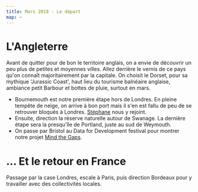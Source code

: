 ```yaml
---
title: Mars 2018 - Le départ
map: ~
---
```


# L'Angleterre

Avant de quitter pour de bon le territoire anglais, on a envie de découvrir un peu plus de petites et moyennes villes. Allez derrière le vernis de ce pays qu'on connaît majoritairement par la capitale.
On choisit le Dorset, pour sa mythique 'Jurassic Coast', haut lieu du tourisme balnéaire anglaise, ambiance petit Barbour et bottes de pluie, surtout en mars.

- Bournemouth est notre première étape hors de Londres. En pleine tempête de neige, on arrive à bon port mais il s'en est fallu de peu de se retrouver bloqués à Londres.
<a href="http://scopyleft.fr/">Stéphane</a> nous y rejoint.
- Ensuite, direction la réserve naturelle autour de Swanage. La dernière étape sera la presqu'île de Portland, juste au sud de Weymouth.
- On passe par Bristol au Data for Development festival pour montrer notre projet <a href= "http://mind-the-gaps.org/">Mind the Gaps</a>.

# ... Et le retour en France

Passage par la case Londres, escale à Paris, puis direction Bordeaux pour y travailler avec des collectivités locales.
